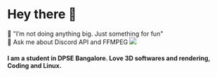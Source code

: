<h1> Hey there 👋</h1>
🔭 "I’m not doing anything big. Just something for fun"<br>
💬 Ask me about Discord API and FFMPEG
<img src="https://github.com/alvinbengeorge/alvinbengeorge/blob/main/GlassSphere.png" >
<h4>I am a student in DPSE Bangalore. Love 3D softwares and rendering, Coding and Linux.</h4>

<!--
**alvinbengeorge/alvinbengeorge** is a ✨ _special_ ✨ repository because its `README.md` (this file) appears on your GitHub profile.

Here are some ideas to get you started:

- 🔭 I’m currently working on ...
- 🌱 I’m currently learning ...
- 👯 I’m looking to collaborate on ...
- 🤔 I’m looking for help with ...
- 💬 Ask me about ...
- 📫 How to reach me: ...
- 😄 Pronouns: ...
- ⚡ Fun fact: ...
-->
